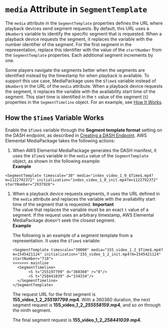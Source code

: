 # `media` Attribute in `SegmentTemplate`<a name="segtemp-format-media"></a>

The `media` attribute in the `SegmentTemplate` properties defines the URL where playback devices send segment requests\. By default, this URL uses a `$Number$` variable to identify the specific segment that is requested\. When a playback device requests the segment, it replaces the variable with the number identifier of the segment\. For the first segment in the representation, replace this identifier with the value of the `startNumber` from the `SegmentTemplate` properties\. Each additional segment increments by one\.

Some players navigate the segments better when the segments are identified instead by the timestamp for when playback is available\. To support this use case, MediaPackage uses the `$Time$` variable instead of `$Number$` in the URL of the `media` attribute\. When a playback device requests the segment, it replaces the variable with the availability start time of the segment\. This start time is identified in the `t` value of the segment \(`S`\) properties in the `SegmentTimeline` object\. For an example, see [How It Works](#how-stemp-works)\.

## How the `$Time$` Variable Works<a name="how-stemp-works"></a>

Enable the `$Time$` variable through the **Segment template format** setting on the DASH endpoint, as described in [Creating a DASH Endpoint](endpoints-dash.md)\. AWS Elemental MediaPackage takes the following actions:

1.  When AWS Elemental MediaPackage generates the DASH manifest, it uses the `$Time$` variable in the `media` value of the `SegmentTemplate` object, as shown in the following example:  
**Example**  

   ```
   <SegmentTemplate timescale="30" media="index_video_1_0_$Time$.mp4?m=1122792372" initialization="index_video_1_0_init.mp4?m=1122792372" startNumber="2937928">
   ```

1. When a playback device requests segments, it uses the URL defined in the `media` attribute and replaces the variable with the availability start time of the segment that is requested\.
**Important**  
The value that replaces the variable must be an exact `t` value of a segment\. If the request uses an arbitrary timestamp, AWS Elemental MediaPackage doesn't seek the closest segment\.  
**Example**  

   The following is an example of a segment template from a representation\. It uses the `$Time$` variable:

   ```
   <SegmentTemplate timescale="30000" media="155_video_1_2_$Time$.mp4?m=1545421124" initialization="155_video_1_2_init.mp4?m=1545421124" startNumber="710">
   >>>>>>> mainline
     <SegmentTimeline>
          <S t="255197799" d="360360" r="8"/>
          <S t="258441039" d="334334"/>
     </SegmentTimeline>
   </SegmentTemplate>
   ```

   The request URL for the first segment is **155\_video\_1\_2\_*255197799*\.mp4**\. With a 360360 duration, the next segment request is **155\_video\_1\_2\_*255558159*\.mp4**, and so on through the ninth segment\. 

   The final segment request is **155\_video\_1\_2\_*258441039*\.mp4**\.